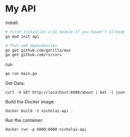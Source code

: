 # My API

install:
```sh
# First initialize a Go module if you haven't already
go mod init api

# Then add dependencies
go get github.com/gorilla/mux
go get github.com/rs/cors
```

run:
```sh
go run main.go
```

Get Data:
```
curl -X GET http://localhost:6000/about | bat -l json
```

Build the Docker image:
```
docker build -t nicholai-api .
```

Run the container:
```
docker run -p 6000:6000 nicholai-api
```
